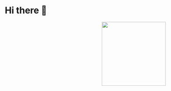 # Hi there 👋
<img src="https://user-images.githubusercontent.com/45126550/91627183-0b26b200-e98c-11ea-8a84-4ebcfb8ecdbe.gif" width=200 align="right"/>
<!-- 
I'm Ivan, a JavaScript developer from Argentina <img src="https://image.flaticon.com/icons/svg/197/197573.svg" width="13"/>  
I am able to develop a product end to end. Although my specialty is working in the frontend with technologies like React, NextJS, CSS, etc.

### 🧡 My work
🔭 Below I'll show you some projects that I developed with the goal of demonstrate knowledge in each technology that I use.  

* An app that I developed with NextJS was [this](https://next-fruits.vercel.app/) and the code is [here](https://github.com/ivansevillaa/next-fruits).
* In my free time I'm working in a full stack project with tools like react, webpack, babel, nodejs, express, mongodb, etc. You can see my progress [here](https://github.com/ivansevillaa/Netflix-Clone ).
* I developed various projects with React, [this](https://github.com/ivansevillaa/Podcasts) is one, this is a podcast app.
* Also work in the backend with node and express, [here](https://github.com/ivansevillaa/Netflix-Clone-API) you can see a movie API that I developed. And in this project I've used Passport and JSON Web Tokens.
* I made this [simon game](https://ivansevillaa.github.io/Brand-DigitalProduct/) with vanilla js. The [code](https://github.com/ivansevillaa/Simon-Game).
* The best work that I made when I started on web development world using only html and css is [this](https://github.com/ivansevillaa/Brand-DigitalProduct). Look at the [code](https://github.com/ivansevillaa/Brand-DigitalProduct).
* My last landing page is [here](https://ivansevillaa.github.io/Huddle-Landing-Page/). I developed this with html and css. You can see the code in this [repo](https://github.com/ivansevillaa/Huddle-Landing-Page)
--> 

<!-- 
**ivansevillaa/ivansevillaa** is a ✨ _special_ ✨ repository because its `README.md` (this file) appears on your GitHub profile.

Here are some ideas to get you started:

- 🔭 I’m currently working on ...
- 🌱 I’m currently learning ...
- 👯 I’m looking to collaborate on ...
- 🤔 I’m looking for help with ...
- 💬 Ask me about ...
- 📫 How to reach me: ...
- 😄 Pronouns: ...
- ⚡ Fun fact: ...
-->
